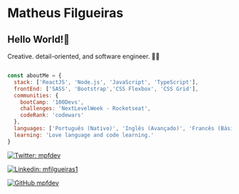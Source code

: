 # Matheus Filgueiras

## Hello World!🎉
Creative. detail-oriented, and software engineer. 👨‍💻

```javascript

const aboutMe = {
  stack: ['ReactJS', 'Node.js', 'JavaScript', 'TypeScript'],
  frontEnd: ['SASS', 'Bootstrap','CSS Flexbox', 'CSS Grid'],
  communities: {
    bootCamp: '100Devs',
    challenges: 'NextLevelWeek - Rocketseat',
    codeRank: 'codewars'
  },
  languages: ['Português (Nativo)', 'Inglês (Avançado)', 'Francês (Básico)'],
  learning: 'Love language and code learning.'
}

```
[![Twitter: mpfdev](https://img.shields.io/twitter/follow/mpfdev?style=social)](https://twitter.com/mpfdev)

[![Linkedin: mfilgueiras1](https://img.shields.io/badge/-mfilgueiras1-blue?style=flat-square&logo=Linkedin&logoColor=white&link=https://www.linkedin.com/in/mfilgueiras1/)](https://www.linkedin.com/in/mfilgueiras1/)

[![GitHub mpfdev](https://img.shields.io/github/followers/mpfdev?label=follow&style=social)](https://github.com/mpfdev)
